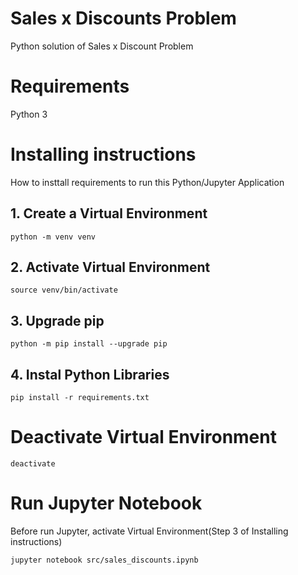 # Sales x Discounts Problem
Python solution of Sales x Discount Problem

# Requirements
Python 3

# Installing instructions
How to insttall requirements to run this Python/Jupyter Application

## 1. Create a Virtual Environment
```
python -m venv venv
```

## 2. Activate Virtual Environment
```
source venv/bin/activate
```

## 3. Upgrade pip
```
python -m pip install --upgrade pip
```

## 4. Instal Python Libraries 
```
pip install -r requirements.txt
```
# Deactivate Virtual Environment
```
deactivate
```


# Run Jupyter Notebook
Before run Jupyter, activate Virtual Environment(Step 3 of Installing instructions)

```
jupyter notebook src/sales_discounts.ipynb
```
